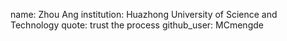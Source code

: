 name: Zhou Ang
institution: Huazhong University of Science and Technology
quote: trust the process
github_user: MCmengde